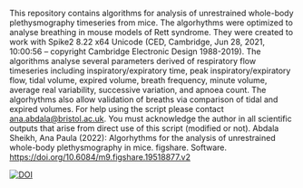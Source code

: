 This repository contains algorithms for analysis of unrestrained whole-body plethysmography timeseries from mice. The algorhythms were optimized to analyse breathing in mouse models of Rett syndrome. They were created to work with Spike2 8.22 x64 Unicode (CED, Cambridge, Jun 28, 2021, 10:00:56 – copyright Cambridge Electronic Design 1988-2019). The algorithms analyse several parameters derived of respiratory flow timeseries including inspiratory/expiratory time, peak inspiratory/expiratory flow, tidal volume, expired volume, breath frequency, minute volume, average real variability, successive variation, and apnoea count. The algorhythms also allow validation of breaths via comparison of tidal and expired volumes. For help using the script please contact ana.abdala@bristol.ac.uk. You must acknowledge the author in all scientific outputs that arise from direct use of this script (modified or not).
Abdala Sheikh, Ana Paula (2022): Algorhythms for the analysis of unrestrained whole-body plethysmography in mice. figshare. Software. https://doi.org/10.6084/m9.figshare.19518877.v2 

[![DOI](https://zenodo.org/badge/478062758.svg)](https://zenodo.org/badge/latestdoi/478062758)
